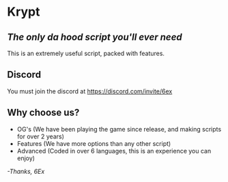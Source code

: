 # Krypt
## _The only da hood script you'll ever need_

This is an extremely useful script, packed with features.

## Discord
You must join the discord at https://discord.com/invite/6ex
## Why choose us?

- OG's (We have been playing the game since release, and making scripts for over 2 years)
- Features (We have more options than any other script)
- Advanced (Coded in over 6 languages, this is an experience you can enjoy)

 _-Thanks, 6Ex_
